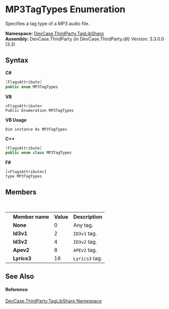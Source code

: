 # MP3TagTypes Enumeration
 

Specifies a tag type of a MP3 audio file.

**Namespace:**&nbsp;<a href="N_DevCase_ThirdParty_TagLibSharp">DevCase.ThirdParty.TagLibSharp</a><br />**Assembly:**&nbsp;DevCase.ThirdParty (in DevCase.ThirdParty.dll) Version: 3.3.0.0 (3.3)

## Syntax

**C#**<br />
``` C#
[FlagsAttribute]
public enum MP3TagTypes
```

**VB**<br />
``` VB
<FlagsAttribute>
Public Enumeration MP3TagTypes
```

**VB Usage**<br />
``` VB Usage
Dim instance As MP3TagTypes
```

**C++**<br />
``` C++
[FlagsAttribute]
public enum class MP3TagTypes
```

**F#**<br />
``` F#
[<FlagsAttribute>]
type MP3TagTypes
```


## Members
&nbsp;<table><tr><th></th><th>Member name</th><th>Value</th><th>Description</th></tr><tr><td /><td target="F:DevCase.ThirdParty.TagLibSharp.MP3TagTypes.None">**None**</td><td>0</td><td>Any tag.</td></tr><tr><td /><td target="F:DevCase.ThirdParty.TagLibSharp.MP3TagTypes.Id3v1">**Id3v1**</td><td>2</td><td>`ID3v1` tag.</td></tr><tr><td /><td target="F:DevCase.ThirdParty.TagLibSharp.MP3TagTypes.Id3v2">**Id3v2**</td><td>4</td><td>`ID3v2` tag.</td></tr><tr><td /><td target="F:DevCase.ThirdParty.TagLibSharp.MP3TagTypes.Apev2">**Apev2**</td><td>8</td><td>`APEv2` tag.</td></tr><tr><td /><td target="F:DevCase.ThirdParty.TagLibSharp.MP3TagTypes.Lyrics3">**Lyrics3**</td><td>16</td><td>`Lyrics3` tag.</td></tr></table>

## See Also


#### Reference
<a href="N_DevCase_ThirdParty_TagLibSharp">DevCase.ThirdParty.TagLibSharp Namespace</a><br />